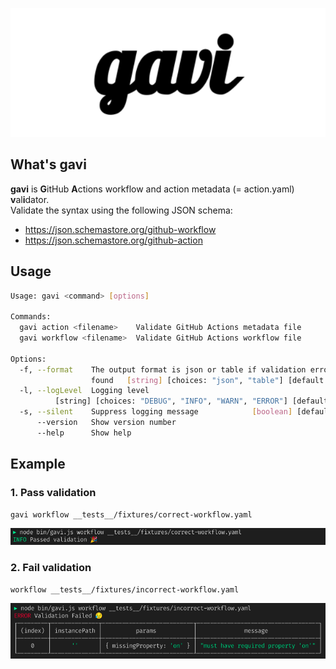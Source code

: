 <p align="center"><img src="./assets/img/logo.png"></p>



## What's gavi

**gavi** is **G**itHub **A**ctions workflow and action metadata (= action.yaml) **v**al**i**dator.  
Validate the syntax using the following JSON schema:
- https://json.schemastore.org/github-workflow
- https://json.schemastore.org/github-action

## Usage

```bash
Usage: gavi <command> [options]

Commands:
  gavi action <filename>    Validate GitHub Actions metadata file
  gavi workflow <filename>  Validate GitHub Actions workflow file

Options:
  -f, --format    The output format is json or table if validation error is
                  found   [string] [choices: "json", "table"] [default: "table"]
  -l, --logLevel  Logging level
          [string] [choices: "DEBUG", "INFO", "WARN", "ERROR"] [default: "INFO"]
  -s, --silent    Suppress logging message            [boolean] [default: false]
      --version   Show version number                                  [boolean]
      --help      Show help                                            [boolean]
```

## Example

### 1. Pass validation

```bash
gavi workflow __tests__/fixtures/correct-workflow.yaml
```

![passed validation](./assets/img/passed_validation.png)


### 2. Fail validation

```bash
workflow __tests__/fixtures/incorrect-workflow.yaml
```

![failed validation](./assets/img/failed_validation.png)
